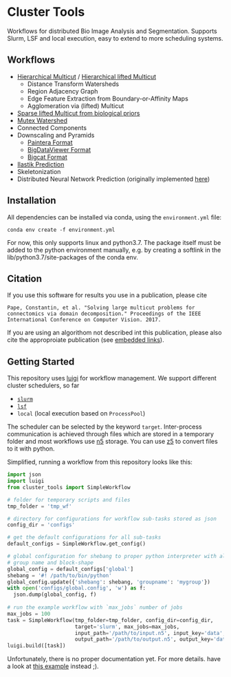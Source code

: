 # Cluster Tools

Workflows for distributed Bio Image Analysis and Segmentation.
Supports Slurm, LSF and local execution, easy to extend to more scheduling systems.


## Workflows

- [Hierarchical Multicut](http:/openaccess.thecvf.com/content_ICCV_2017_workshops/papers/w1/Pape_Solving_Large_Multicut_ICCV_2017_paper.pdf) / [Hierarchical lifted Multicut](TODO)
  - Distance Transform Watersheds
  - Region Adjacency Graph
  - Edge Feature Extraction from Boundary-or-Affinity Maps
  - Agglomeration via (lifted) Multicut
- [Sparse lifted Multicut from biological priors](TODO)
- [Mutex Watershed](https://link.springer.com/chapter/10.1007/978-3-030-01225-0_34)
- Connected Components
- Downscaling and Pyramids
  - [Paintera Format](https://github.com/saalfeldlab/paintera)
  - [BigDataViewer Format](https://imagej.net/BigDataViewer)
  - [Bigcat Format](https://github.com/saalfeldlab/bigcat)
- [Ilastik Prediction](https://www.ilastik.org/)
- Skeletonization
- Distributed Neural Network Prediction (originally implemented [here](https://github.com/constantinpape/simpleference))


## Installation

All dependencies can be installed via conda, using the `environment.yml` file:
```
conda env create -f environment.yml
```
For now, this only supports linux and python3.7.
The package itself must be added to the python environment manually, e.g. by
creating a softlink in the lib/python3.7/site-packages of the conda env.


## Citation

If you use this software for results you use in a publication, please cite
```
Pape, Constantin, et al. "Solving large multicut problems for connectomics via domain decomposition." Proceedings of the IEEE International Conference on Computer Vision. 2017.
```
If you are using an algorithom not described int this publication, please also cite the approproiate publication (see [embedded links](https://github.com/constantinpape/cluster_tools#workflows)).


## Getting Started

This repository uses [luigi](https://github.com/spotify/luigi) for workflow management.
We support different cluster schedulers, so far 
- [`slurm`](https://slurm.schedmd.com/documentation.html)
- [`lsf`](https://www.ibm.com/support/knowledgecenter/en/SSWRJV_10.1.0/lsf_welcome/lsf_kc_ss.html)
- `local` (local execution based on `ProcessPool`)

The scheduler can be selected by the keyword `target`.
Inter-process communication is achieved through files which are stored in a temporary folder and
most workflows use [n5](https://github.com/saalfeldlab/n5) storage. You can use [z5](https://github.com/constantinpape/z5) to convert files to it with python.

Simplified, running a workflow from this repository looks like this:
```py
import json
import luigi
from cluster_tools import SimpleWorkflow

# folder for temporary scripts and files
tmp_folder = 'tmp_wf'

# directory for configurations for workflow sub-tasks stored as json
config_dir = 'configs'

# get the default configurations for all sub-tasks
default_configs = SimpleWorkflow.get_config()

# global configuration for shebang to proper python interpreter with all dependencies,
# group name and block-shape
global_config = default_configs['global']
shebang = '#! /path/to/bin/python'
global_config.update({'shebang': shebang, 'groupname': 'mygroup'})
with open('configs/global.config', 'w') as f:
  json.dump(global_config, f)
  
# run the example workflow with `max_jobs` number of jobs
max_jobs = 100
task = SimpleWorkflow(tmp_folder=tmp_folder, config_dir=config_dir,
                      target='slurm', max_jobs=max_jobs,
                      input_path='/path/to/input.n5', input_key='data',
                      output_path='/path/to/output.n5', output_key='data')
luigi.build([task])
 ```
Unfortunately, there is no proper documentation yet. For more details. have a look at [this example](https://github.com/constantinpape/cluster_tools/blob/master/example/cremi/run_mc.py) instead ;).
